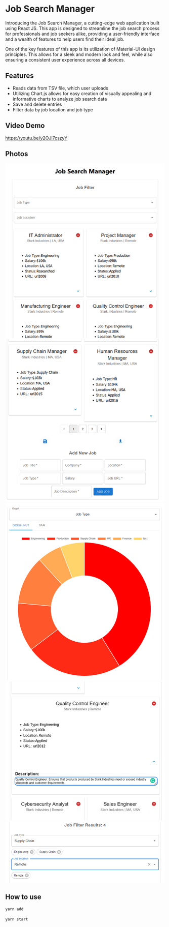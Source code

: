 # Job Search Manager
Introducing the Job Search Manager, a cutting-edge web application built using React JS. This app is designed to streamline the job search process for professionals and job seekers alike, providing a user-friendly interface and a wealth of features to help users find their ideal job.

One of the key features of this app is its utilization of Material-UI design principles. This allows for a sleek and modern look and feel, while also ensuring a consistent user experience across all devices.

## Features
* Reads data from TSV file, which user uploads
* Utilizing Chart.js allows for easy creation of visually appealing and informative charts to analyze job search data
* Save and delete entries
* Filter data by job location and job type

## Video Demo
https://youtu.be/y2OJl7cszyY

## Photos
![Example 1](./photos/1.PNG)
![Example 2](./photos/2.PNG)
![Example 3](./photos/3.PNG)
![Example 4](./photos/4.PNG)
![Example 4](./photos/5.PNG)
## How to use
```
yarn add

yarn start
```
